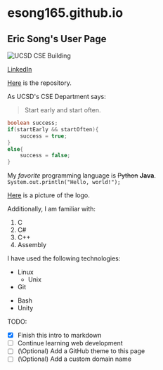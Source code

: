 # esong165.github.io
## Eric Song's User Page

![UCSD CSE Building](https://studyabroad.ucsd.edu/_images/majors-maps/major-modules/cse-building.jpg)

[LinkedIn](https://www.linkedin.com/in/eric-song-a1207b1b5/)

[Here](https://github.com/esong165/esong165.github.io/tree/main#esong165githubio) is the repository.

As UCSD's CSE Department says:

>Start early and start often.

```Java
boolean success;
if(startEarly && startOften){
    success = true;
}
else{
    success = false;
}
```

My *favorite* programming language is ~~Python~~ **Java**. `System.out.println("Hello, world!");`

[Here](./jW4dnFtA_400x400.jpg) is a picture of the logo.

Additionally, I am familiar with:

1) C
2) C#
3) C++
4) Assembly

I have used the following technologies:
* Linux
  * Unix
* Git
- Bash
- Unity

TODO:
- [x] Finish this intro to markdown
- [ ] Continue learning web development
- [ ] (\Optional) Add a GitHub theme to this page
- [ ] (\Optional) Add a custom domain name
